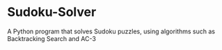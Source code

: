 # Sudoku-Solver
A Python program that solves Sudoku puzzles, using algorithms such as Backtracking Search and AC-3
